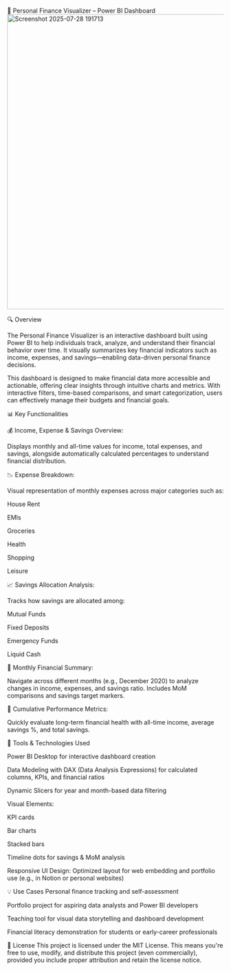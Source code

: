 💼 Personal Finance Visualizer – Power BI Dashboard
<img width="1223" height="684" alt="Screenshot 2025-07-28 191713" src="https://github.com/user-attachments/assets/1ef133c8-f129-4f48-8499-334c5a09df2d" />

🔍 Overview

The Personal Finance Visualizer is an interactive dashboard built using Power BI to help individuals track, analyze, and understand their financial behavior over time. It visually summarizes key financial indicators such as income, expenses, and savings—enabling data-driven personal finance decisions.


This dashboard is designed to make financial data more accessible and actionable, offering clear insights through intuitive charts and metrics. With interactive filters, time-based comparisons, and smart categorization, users can effectively manage their budgets and financial goals.

📊 Key Functionalities

💰 Income, Expense & Savings Overview:

Displays monthly and all-time values for income, total expenses, and savings, alongside automatically calculated percentages to understand financial distribution.

📉 Expense Breakdown:

Visual representation of monthly expenses across major categories such as:

House Rent

EMIs

Groceries

Health

Shopping

Leisure

📈 Savings Allocation Analysis:

Tracks how savings are allocated among:

Mutual Funds

Fixed Deposits

Emergency Funds

Liquid Cash

📅 Monthly Financial Summary:

Navigate across different months (e.g., December 2020) to analyze changes in income, expenses, and savings ratio. Includes MoM comparisons and savings target markers.

📌 Cumulative Performance Metrics:

Quickly evaluate long-term financial health with all-time income, average savings %, and total savings.

🧰 Tools & Technologies Used

Power BI Desktop for interactive dashboard creation

Data Modeling with DAX (Data Analysis Expressions) for calculated columns, KPIs, and financial ratios

Dynamic Slicers for year and month-based data filtering

Visual Elements:

KPI cards

Bar charts

Stacked bars

Timeline dots for savings & MoM analysis

Responsive UI Design:
Optimized layout for web embedding and portfolio use (e.g., in Notion or personal websites)

💡 Use Cases
Personal finance tracking and self-assessment

Portfolio project for aspiring data analysts and Power BI developers

Teaching tool for visual data storytelling and dashboard development

Financial literacy demonstration for students or early-career professionals

📜 License
This project is licensed under the MIT License.
This means you're free to use, modify, and distribute this project (even commercially), provided you include proper attribution and retain the license notice.

